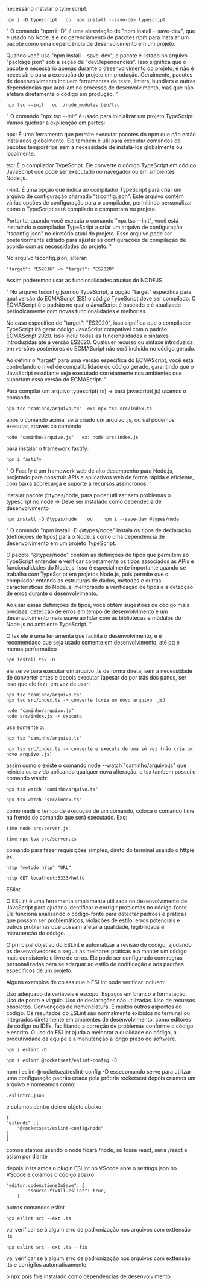 necessário instalar o type script:

    npm i -D typescript   ou  npm install --save-dev typescript

"
O comando "npm i -D" é uma abreviação de "npm install --save-dev", que é usado no Node.js e no gerenciamento de pacotes npm para instalar um pacote como uma dependência de desenvolvimento em um projeto.

Quando você usa "npm install --save-dev", o pacote é listado no arquivo "package.json" sob a seção de "devDependencies". Isso significa que o pacote é necessário apenas durante o desenvolvimento do projeto, e não é necessário para a execução do projeto em produção. Geralmente, pacotes de desenvolvimento incluem ferramentas de teste, linters, bundlers e outras dependências que auxiliam no processo de desenvolvimento, mas que não afetam diretamente o código em produção.
"


    npx tsc --init   ou ./node_modules.bin/tsc

"
O comando "npx tsc --init" é usado para inicializar um projeto TypeScript. Vamos quebrar a explicação em partes:

npx: É uma ferramenta que permite executar pacotes do npm que não estão instalados globalmente. Ele também é útil para executar comandos de pacotes temporários sem a necessidade de instalá-los globalmente ou localmente.

tsc: É o compilador TypeScript. Ele converte o código TypeScript em código JavaScript que pode ser executado no navegador ou em ambientes Node.js.

--init: É uma opção que indica ao compilador TypeScript para criar um arquivo de configuração chamado "tsconfig.json". Este arquivo contém várias opções de configuração para o compilador, permitindo personalizar como o TypeScript será compilado e comportará no projeto.

Portanto, quando você executa o comando "npx tsc --init", você está instruindo o compilador TypeScript a criar um arquivo de configuração "tsconfig.json" no diretório atual do projeto. Esse arquivo pode ser posteriormente editado para ajustar as configurações de compilação de acordo com as necessidades do projeto.
"


  No arquivo tsconfig.json, alterar:

    "target": "ES2016" -> "target": "ES2020"

  Assim poderemos usar as funcionalidades atuaius do NODEJS

"
No arquivo tsconfig.json do TypeScript, a opção "target" especifica para qual versão do ECMAScript (ES) o código TypeScript deve ser compilado. O ECMAScript é o padrão no qual o JavaScript é baseado e é atualizado periodicamente com novas funcionalidades e melhorias.

No caso específico de "target": "ES2020", isso significa que o compilador TypeScript irá gerar código JavaScript compatível com o padrão ECMAScript 2020. Isso inclui todas as funcionalidades e sintaxes introduzidas até a versão ES2020. Qualquer recurso ou sintaxe introduzida em versões posteriores do ECMAScript não será incluído no código gerado.

Ao definir o "target" para uma versão específica do ECMAScript, você está controlando o nível de compatibilidade do código gerado, garantindo que o JavaScript resultante seja executado corretamente nos ambientes que suportam essa versão do ECMAScript.
"


Para compilar um arquivo typescript(.ts) -> para javascript(.js) usamos o comando

    npx tsc "caminho/arquivo.ts"  ex: npx tsc src/index.ts

após o comando acima, será criado um arquivo .js, oq ual podemos executar, através co comando

    node "caminho/arquivo.js"   ex: node src/index.js



para instalar o framework fastify:

    npm i fastify 

"
O Fastify é um framework web de alto desempenho para Node.js, projetado para construir APIs e aplicativos web 
de forma rápida e eficiente, com baixa sobrecarga e suporte a recursos assíncronos.
"


instalar pacote @types/node, para poder utilizar sem problemas o typescript no node -> Deve ser instalado como dependecia de desenvolvimento


    npm install -D @types/node    ou    npm i --save-dev @types/node


"
O comando "npm install -D @types/node" instala os tipos de declaração (definições de tipos) para o Node.js como uma dependência de desenvolvimento em um projeto TypeScript.

O pacote "@types/node" contém as definições de tipos que permitem ao TypeScript entender e verificar corretamente os tipos associados às APIs e funcionalidades do Node.js. Isso é especialmente importante quando se trabalha com TypeScript em projetos Node.js, pois permite que o compilador entenda as estruturas de dados, métodos e outras características do Node.js, melhorando a verificação de tipos e a detecção de erros durante o desenvolvimento.

Ao usar essas definições de tipos, você obtém sugestões de código mais precisas, detecção de erros em tempo de desenvolvimento e um desenvolvimento mais suave ao lidar com as bibliotecas e módulos do Node.js no ambiente TypeScript.
"

O tsx ele é uma ferramenta que facilita o desenvolvimento, e é recomendado que seja usado somente em desenvolvimento, até pq é menos performatico

    npm install tsx -D

ele serve para executar um arquivo .ts de forma direta, sem a necessidade de converter antes e depois executar (apesar de por trás dos panos, ser isso que ele faz),
em vez de usar:

    npx tsc "caminho/arquivo.ts" 
    npx tsc src/index.ts -> converte (cria um novo arquivo .js)

    node "caminho/arquivo.js"   
    node src/index.js -> executa

usa somente o:

    npx tsx "caminho/arquivo.ts"  

    npx tsx src/index.ts -> converte e executa de uma só vez (não cria um novo arquivo .js)


assim como o existe o comando node --watch "caminho/arquivo.js" que reinicia os ervido aplicando qualquer nova alteração, o tsx tambem possui o comando watch:

    npx tsx watch "caminho/arquivo.ts"

    npx tsx watch "src/index.ts"

como medir o tempo de execução de um comando, coloca o comando time na frende do comando que será executado. Exs: 

    time node src/server.js

    time npx tsx src/server.ts


comando para fazer requisições simples, direto do terminal usando o httpie ex:

    http "metodo http" "URL"

    http GET localhost:3333/hello


ESlint

O ESLint é uma ferramenta amplamente utilizada no desenvolvimento de JavaScript para ajudar a identificar e corrigir problemas no código-fonte. Ele funciona analisando o código-fonte para detectar padrões e práticas que possam ser problemáticos, violações de estilo, erros potenciais e outros problemas que possam afetar a qualidade, legibilidade e manutenção do código.

O principal objetivo do ESLint é automatizar a revisão do código, ajudando os desenvolvedores a seguir as melhores práticas e a manter um código mais consistente e livre de erros. Ele pode ser configurado com regras personalizadas para se adequar ao estilo de codificação e aos padrões específicos de um projeto.

Alguns exemplos de coisas que o ESLint pode verificar incluem:

Uso adequado de variáveis e escopo.
Espaços em branco e formatação.
Uso de ponto e vírgula.
Uso de declarações não utilizadas.
Uso de recursos obsoletos.
Convenções de nomenclatura.
E muitos outros aspectos do código.
Os resultados do ESLint são normalmente exibidos no terminal ou integrados diretamente em ambientes de desenvolvimento, como editores de código ou IDEs, facilitando a correção de problemas conforme o código é escrito. O uso do ESLint ajuda a melhorar a qualidade do código, a produtividade da equipe e a manutenção a longo prazo do software.


    npm i eslint -D

    npm i eslint @rocketseat/eslint-config -D

npm i eslint @rocketseat/eslint-config -D essecomando serve para utilizar uma configuração padrão criada pela própria rocketseat
depois criamos um arquivo e nomeamos como:

    .eslintrc.json

e colamos dentro dele o objeto abaixo

    {
    "extends" :[
        "@rocketseat/eslint-config/node"
    ]
    }

comoe stamos usando o node ficará /node, se fosse react, seria /react e asism por diante

depois instalamos o plugin      ESLint       no VScode
abre o settings.json no VScode e colamos o código abaixo

    "editor.codeActionsOnSave": {
            "source.fixAll.eslint": true,
        }

outros comandos eslint

    npx eslint src --ext .ts

vai verificar se á algum erro de padronização nos arquivos com exttensão .ts

    npx eslint src --ext .ts --fix

vai verificar se á algum erro de padronização nos arquivos com exttensão .ts
e corrigilos automaticamente

o npx pois fois instalado como dependencias de desenvolvimento

